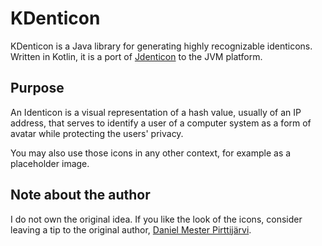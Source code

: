 # KDenticon

KDenticon is a Java library for generating highly recognizable identicons.
Written in Kotlin, it is a port of [Jdenticon](https://github.com/dmester/jdenticon) to the JVM platform.

## Purpose

An Identicon is a visual representation of a hash value, usually of an IP address, that serves to identify 
a user of a computer system as a form of avatar while protecting the users' privacy.

You may also use those icons in any other context, for example as a placeholder image.

## Note about the author

I do not own the original idea. If you like the look of the icons, consider leaving a tip to the original author,
[Daniel Mester Pirttijärvi](https://github.com/dmester).
